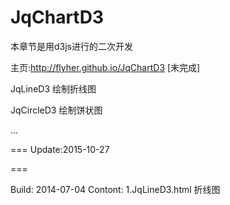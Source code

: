JqChartD3
=========

本章节是用d3js进行的二次开发

主页:http://flyher.github.io/JqChartD3 [未完成]

JqLineD3 绘制折线图

JqCircleD3 绘制饼状图

...


===
 Update:2015-10-27

===

 Build: 2014-07-04
 Contont: 1.JqLineD3.html 折线图